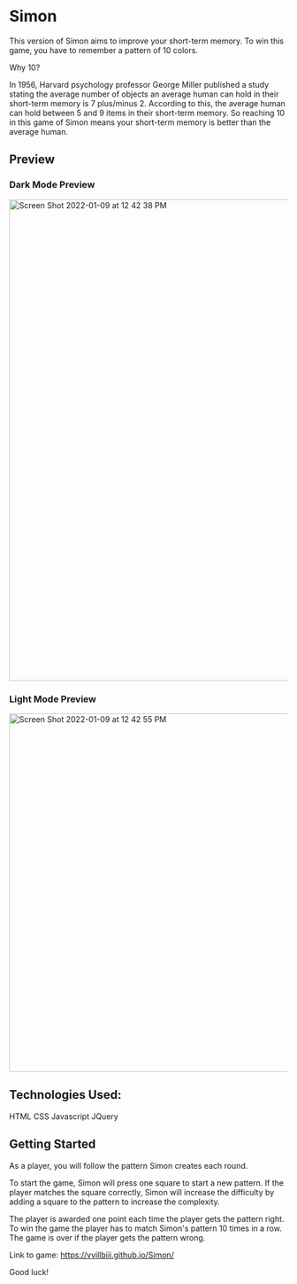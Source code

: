 # Simon

This version of Simon aims to improve your short-term memory. To win this game, you have to remember a pattern of 10 colors.

Why 10?

In 1956, Harvard psychology professor George Miller published a study stating the average number of objects an average human can hold in their short-term memory is 7 plus/minus 2. According to this, the average human can hold between 5 and 9 items in their short-term memory. So reaching 10 in this game of Simon means your short-term memory is better than the average human.

## Preview

### Dark Mode Preview

<img width="869" alt="Screen Shot 2022-01-09 at 12 42 38 PM" src="https://user-images.githubusercontent.com/94205501/148693957-aa017f75-e3cd-43d3-a126-514cd8be0fba.png">

### Light Mode Preview

<img width="647" alt="Screen Shot 2022-01-09 at 12 42 55 PM" src="https://user-images.githubusercontent.com/94205501/148693940-cb62a273-47d2-4e2c-bda5-9303f9a3609b.png">

## Technologies Used:

HTML
CSS
Javascript
JQuery

## Getting Started

As a player, you will follow the pattern Simon creates each round.

To start the game, Simon will press one square to start a new pattern. If the player matches the square correctly, Simon will increase the difficulty by adding a square to the pattern to increase the complexity.

The player is awarded one point each time the player gets the pattern right. To win the game the player has to match Simon's pattern 10 times in a row. The game is over if the player gets the pattern wrong.

Link to game:
https://vvillbiii.github.io/Simon/

Good luck!
